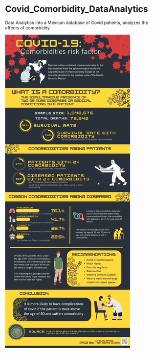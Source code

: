 # Covid_Comorbidity_DataAnalytics
Data Analytics into a Mexican database of Covid patients, analyzes the effects of comorbidity


![local_picture](./Comorbidity_Covid_19_Mexico_Data.jpg)

